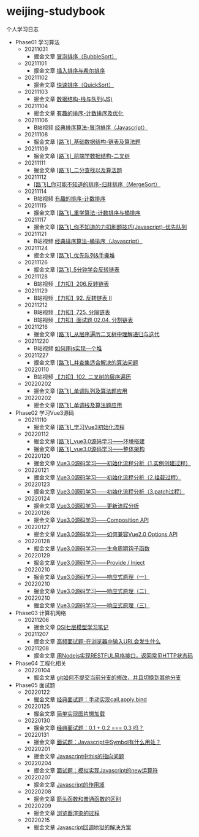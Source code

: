 # weijing-studybook
个人学习日志

- Phase01 学习算法
	- 20211031 
		- 掘金文章 [冒泡排序（BubbleSort） ](https://juejin.cn/post/7025230934408445982)
  - 20211101 
    - 掘金文章 [插入排序与希尔排序 ](https://juejin.cn/post/7025496240188031006)
  - 20211102
    - 掘金文章 [快速排序（QuickSort）](https://juejin.cn/post/7025798766020001822)
  - 20211103
    - 掘金文章 [数据结构-栈与队列(JS)](https://juejin.cn/post/7026282331803484190) 
  - 20211104
    - 掘金文章 [有趣的排序-计数排序及优化](https://juejin.cn/post/7026588848989667342) 
  - 20211106
    - B站视频 [经典排序算法-冒泡排序（Javascript）](https://www.bilibili.com/video/BV1Wg411K7Mh/) 
  - 20211108
    - 掘金文章 [[路飞]_基础数据结构-链表及算法题](https://juejin.cn/post/7028131701150711815) 
  - 20211109
    - 掘金文章 [[路飞]_前端学数据结构-二叉树](https://juejin.cn/post/7028498995936755725)
  - 20211111
    - 掘金文章 [[路飞]_二分查找以及算法题](https://juejin.cn/post/7029345519499477005)
  - 20211112
    - [[路飞]_你可能不知道的排序-归并排序（MergeSort）](https://juejin.cn/post/7029709682646188039)
  - 20211114
    - B站视频 [有趣的排序-计数排序](https://www.bilibili.com/video/BV1ab4y1t7Wy/) 
  - 20211115
    - 掘金文章 [[路飞]_重学算法-计数排序与桶排序](https://juejin.cn/post/7030704811431608356)
  - 20211117
    - 掘金文章 [[路飞]_你不知道的力扣刷题技巧(Javascript)-优先队列](https://juejin.cn/post/7031570472231927845)
  - 20211121
    - B站视频 [经典排序算法-桶排序（Javascript）](https://www.bilibili.com/video/BV1qM4y1A7AC/) 
  - 20211124
    - 掘金文章 [[路飞]_优先队列&手撕堆](https://juejin.cn/post/7034047402029875237)
  - 20211126
    - 掘金文章 [[路飞]_5分钟学会反转链表](https://juejin.cn/post/7034813916211314718)
  - 20211128
    - B站视频 [【力扣】206.反转链表](https://www.bilibili.com/video/BV1NY411s7iT/)
  - 20211129
    - B站视频 [【力扣】92. 反转链表 II](https://www.bilibili.com/video/BV1uL4y1W7vJ/)
  - 20211212
    - B站视频 [【力扣】725. 分隔链表](https://www.bilibili.com/video/BV1aP4y1G7gw/)
    - B站视频 [【力扣】面试题 02.04. 分割链表](https://www.bilibili.com/video/BV19a411r7DF/)
  - 20211216
    - 掘金文章 [[路飞]_从层序遍历二叉树中理解递归与迭代](https://juejin.cn/post/7042314248411676709)
  - 20211220
    - B站视频 [如何用js实现一个堆](https://www.bilibili.com/video/BV17b4y1v7Ee/)
  - 20211227
    - 掘金文章 [[路飞]_并查集适合解决的算法问题](https://juejin.cn/post/7046393145281478663)
  - 20220110
    - B站视频 [【力扣】102. 二叉树的层序遍历](https://www.bilibili.com/video/BV1iF411v7oK?spm_id_from=333.999.0.0)
  - 20220202
    - 掘金文章 [[路飞]_单调队列及算法题应用](https://juejin.cn/post/7060136467120521247)
  - 20220202
    - 掘金文章 [[路飞]_单调栈及算法题应用](https://juejin.cn/post/7064506456480940069)
- Phase02 学习Vue3源码
  - 20211110 
    - 掘金文章 [[路飞]_学习Vue3初始化流程](https://juejin.cn/post/7028869491190661151)
  - 20220112
    - 掘金文章 [[路飞]_vue3.0源码学习——环境搭建](https://juejin.cn/post/7052338027653234695)
    - 掘金文章 [[路飞]_vue3.0源码学习——整体架构 ](https://juejin.cn/post/7052353445918933022)
  - 20220120
    - 掘金文章 [Vue3.0源码学习——初始化流程分析（1.实例创建过程）](https://juejin.cn/post/7055176184803360799)
  - 20220121
    - 掘金文章 [Vue3.0源码学习——初始化流程分析（2.挂载过程）](https://juejin.cn/post/7055545418196713486)
  - 20220123
    - 掘金文章 [Vue3.0源码学习——初始化流程分析（3.patch过程）](https://juejin.cn/post/7056081078607413284)
  - 20220124
    - 掘金文章 [Vue3.0源码学习——更新流程分析](https://juejin.cn/post/7056782816998064165)
  - 20220126
    - 掘金文章 [Vue3.0源码学习——Composition API](https://juejin.cn/post/7057524274751340580)
  - 20220127
    - 掘金文章 [Vue3.0源码学习——如何兼容Vue2.0 Options API](https://juejin.cn/post/7057808594778980382)
  - 20220128
    - 掘金文章 [Vue3.0源码学习——生命周期钩子函数](https://juejin.cn/post/7058257300083081229)
  - 20220129
    - 掘金文章 [Vue3.0源码学习——Provide / Inject](https://juejin.cn/post/7058654438877036581)
  - 20220210
    - 掘金文章 [Vue3.0源码学习——响应式原理（一）](https://juejin.cn/post/7063102946870820894)
  - 20220210
    - 掘金文章 [Vue3.0源码学习——响应式原理（二）](https://juejin.cn/post/7063369228258115620)
  - 20220210
    - 掘金文章 [Vue3.0源码学习——响应式原理（三）](https://juejin.cn/post/7063829509992087566)
- Phase03 计算机网络
  - 20211206 
    - 掘金文章 [OSI七层模型学习笔记 ](https://juejin.cn/post/7038607160112054309)
  - 20211207 
    - 掘金文章 [高频面试题-在浏览器中输入URL会发生什么 ](https://juejin.cn/post/7038902150138724359)
  - 20211208
    - 掘金文章 [用Nodejs实现RESTFUL风格接口，返回常见HTTP状态码](https://juejin.cn/post/7039359195333787656)
- Phase04 工程化相关
  - 20220104
    - 掘金文章 [git如何不提交当前分支的修改，并且切换到其他分支](https://juejin.cn/post/7049242305844215844) 
- Phase05 面试题
  - 20220122
    - 掘金文章 [经典面试题：手动实现call,apply,bind ](https://juejin.cn/post/7055926997419032584)
  - 20220125
    - 掘金文章 [简单实现图片懒加载](https://juejin.cn/post/7057053708789481486)
  - 20220130
    - 掘金文章 [经典面试题：0.1 + 0.2 === 0.3 吗？](https://juejin.cn/post/7058998869685862408)
  - 20220131
    - 掘金文章 [面试题：Javascript中Symbol有什么用处？](https://juejin.cn/post/7059391253560950792)
  - 20220201
    - 掘金文章 [Javascript中this的指向问题](https://juejin.cn/post/7059747746269364232)
  - 20220204
    - 掘金文章 [面试题：模拟实现Javascript的new运算符](https://juejin.cn/post/7060878120915566623)
  - 20220207
    - 掘金文章 [Javascript的作用域](https://juejin.cn/post/7061873515036672008)
  - 20220208
    - 掘金文章 [箭头函数和普通函数的区别](https://juejin.cn/post/7062351743723503630)
  - 20220209
    - 掘金文章 [浏览器渲染的过程](https://juejin.cn/post/7062611731763167246)
  - 20220215
    - 掘金文章 [Javascript回调地狱的解决方案](https://juejin.cn/post/7064948111134687269)
